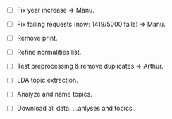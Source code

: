  - [ ] Fix year increase => Manu.
 - [ ] Fix failing requests (now: 1419/5000 fails) => Manu.
 - [ ] Remove print.
 - [ ] Refine normalities list.
 - [ ] Test preprocessing & remove duplicates => Arthur.
 - [ ] LDA topic extraction.


 - [ ] Analyze and name topics.
 - [ ] Download all data.
...anlyses and topics..
